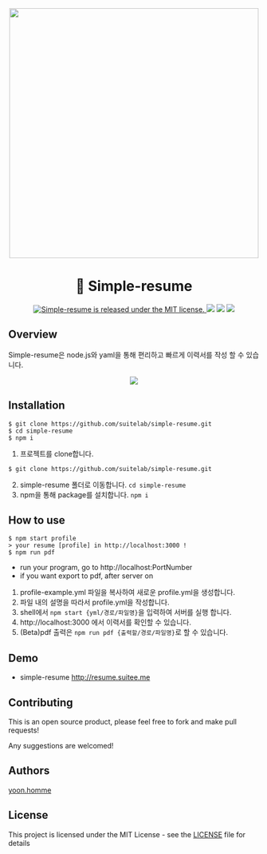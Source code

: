 <div align="middle">
    <img src="https://github.com/suitelab/simple-resume/raw/master/public/static/resume.png" height="500px">
</div>

<h1 align="center">🐤️ Simple-resume</h1>

<p align="center">
  	<a href="https://github.com/suitelab/simple-resume/LICENSE">
    	<img src="https://img.shields.io/badge/license-MIT-blue.svg" alt="Simple-resume is released under the MIT license." />
  	</a>
	<a href="https://github.com/suitelab/simple-resume"> <img src="https://badges.frapsoft.com/os/v1/open-source.svg?v=102"></a>
	<a href="https://github.com/suitelab/simple-resume"><img src="https://img.shields.io/badge/PRs-welcome-brightgreen.svg"></a>
	<a href="https://github.com/suitelab/simple-resume"><img src="https://img.shields.io/badge/release-v0.0.1-brightgreen.svg"></a>
</p>

## Overview
Simple-resume은 node.js와 yaml을 통해 편리하고 빠르게 이력서를 작성 할 수 있습니다.
<div align="middle">
    <img src="https://github.com/suitelab/simple-resume/raw/master/public/static/profile-yaml.png">
</div>

## Installation

```shell
$ git clone https://github.com/suitelab/simple-resume.git
$ cd simple-resume
$ npm i
```

1. 프로젝트를 clone합니다. 
```shell
$ git clone https://github.com/suitelab/simple-resume.git
```
2. simple-resume 폴더로 이동합니다. `cd simple-resume`
3. npm을 통해 package를 설치합니다. `npm i`

## How to use
```shell
$ npm start profile
> your resume [profile] in http://localhost:3000 !
$ npm run pdf
```
- run your program, go to http://localhost:PortNumber
- if you want export to pdf, after server on

1. profile-example.yml 파일을 복사하여 새로운 profile.yml을 생성합니다.
2. 파일 내의 설명을 따라서 profile.yml을 작성합니다.
3. shell에서 `npm start {yml/경로/파일명}`을 입력하여 서버를 실행 합니다.
4. http://localhost:3000 에서 이력서를 확인할 수 있습니다.
5. (Beta)pdf 출력은 `npm run pdf {출력할/경로/파일명}`로 할 수 있습니다.

## Demo
* simple-resume
<http://resume.suitee.me>


## Contributing

This is an open source product, please feel free to fork and make pull requests!

Any suggestions are welcomed!

## Authors

[yoon.homme](https://github.com/suitelab)

## License

This project is licensed under the MIT License - see the [LICENSE](LICENSE) file for details